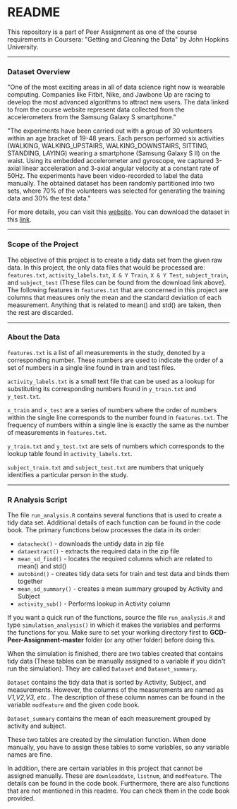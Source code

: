 # README

This repository is a part of Peer Assignment as one of the course requirements in Coursera: "Getting and Cleaning the Data" by John Hopkins University. 

***

### Dataset Overview

"One of the most exciting areas in all of data science right now is wearable computing. Companies like Fitbit, Nike, and Jawbone Up are racing to develop the most advanced algorithms to attract new users. The data linked to from the course website represent data collected from the accelerometers from the Samsung Galaxy S smartphone."

"The experiments have been carried out with a group of 30 volunteers within an age bracket of 19-48 years. Each person performed six activities (WALKING, WALKING_UPSTAIRS, WALKING_DOWNSTAIRS, SITTING, STANDING, LAYING) wearing a smartphone (Samsung Galaxy S II) on the waist. Using its embedded accelerometer and gyroscope, we captured 3-axial linear acceleration and 3-axial angular velocity at a constant rate of 50Hz. The experiments have been video-recorded to label the data manually. The obtained dataset has been randomly partitioned into two sets, where 70% of the volunteers was selected for generating the training data and 30% the test data."

For more details, you can visit this [website](http://archive.ics.uci.edu/ml/datasets/Human+Activity+Recognition+Using+Smartphones).
You can download the dataset in this [link](https://d396qusza40orc.cloudfront.net/getdata%2Fprojectfiles%2FUCI%20HAR%20Dataset.zip).

***

### Scope of the Project

The objective of this project is to create a tidy data set from the given raw data. In this project, the only data files that would be processed are: `features.txt`, `activity_labels.txt`, `X & Y Train`, `X & Y Test`, `subject_train`, and `subject_test` (These files can be found from the download link above).
The following features in `features.txt` that are concerned in this project are columns that measures only the mean and the standard deviation of each measurement. Anything that is related to mean() and std() are taken, then the rest are discarded.

***

### About the Data

`features.txt` is a list of all measurements in the study, denoted by a corresponding number. These numbers are used to indicate the order of a set of numbers in a single line found in train and test files.

`activity_labels.txt` is a small text file that can be used as a lookup for substituting its corresponding numbers found in `y_train.txt` and `y_test.txt`.

`x_train` and `x_test` are a series of numbers where the order of numbers within the single line corresponds to the number found in `features.txt`. The frequency of numbers within a single line is exactly the same as the number of measurements in `features.txt`.

`y_train.txt` and `y_test.txt` are sets of numbers which corresponds to the lookup table found in `activity_labels.txt`.

`subject_train.txt` and `subject_test.txt` are numbers that uniquely identifies a particular person in the study.

***

### R Analysis Script

The file `run_analysis.R` contains several functions that is used to create a tidy data set. Additional details of each function can be found in the code book. The primary functions below processes the data in its order:

* `datacheck()` - downloads the untidy data in zip file
* `dataextract()` - extracts the required data in the zip file
* `mean_sd_find()` - locates the required columns which are related to mean() and std()
* `autobind()` - creates tidy data sets for train and test data and binds them together
* `mean_sd_summary()` - creates a mean summary grouped by Activity and Subject
* `activity_sub()` - Performs lookup in Activity column

If you want a quick run of the functions, source the file `run_analysis.R` and type `simulation_analysis()` in which it makes the variables and performs the functions for you. Make sure to set your working directory first to **GCD-Peer-Assignment-master** folder (or any other folder) before doing this.

When the simulation is finished, there are two tables created that contains tidy data (These tables can be manually assigned to a variable if you didn't run the simulation). They are called `Dataset` and `Dataset_summary`.

`Dataset` contains the tidy data that is sorted by Activity, Subject, and measurements. However, the columns of the measurements are named as *V1,V2,V3, etc.*. The description of these column names can be found in the variable `modfeature` and the given code book.

`Dataset_summary` contains the mean of each measurement grouped by activity and subject. 

These two tables are created by the simulation function. When done manually, you have to assign these tables to some variables, so any variable names are fine.

In addition, there are certain variables in this project that cannot be assigned manually. These are `downloaddate`, `listnum`, and `modfeature`. The details can be found in the code book. Furthermore, there are also functions that are not mentioned in this readme. You can check them in the code book provided.